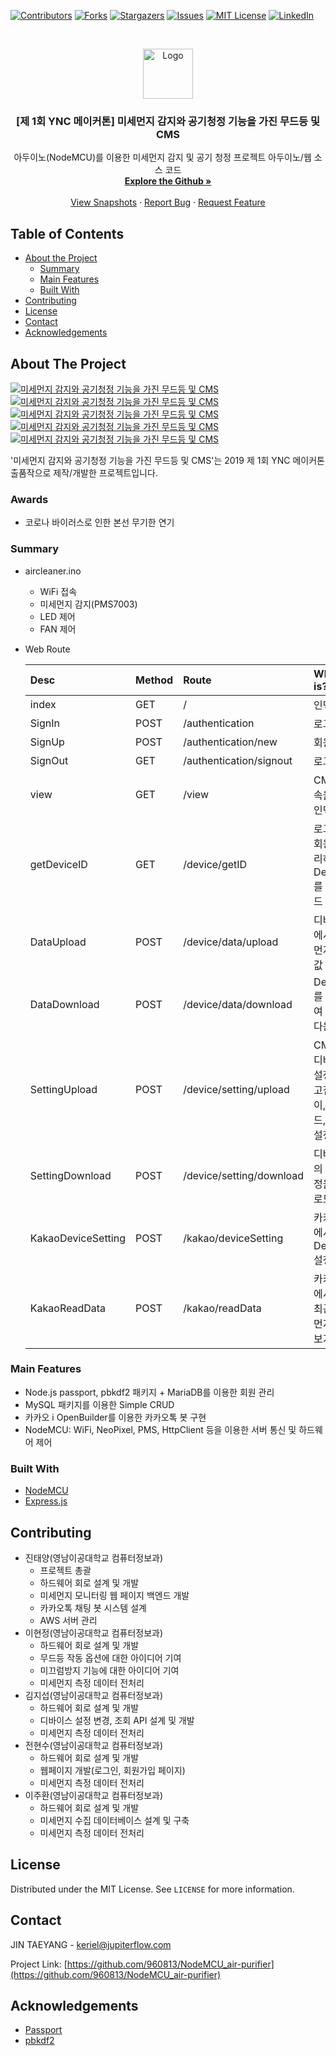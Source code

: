 <!--
*** Thanks for checking out this README Template. If you have a suggestion that would
*** make this better, please fork the repo and create a pull request or simply open
*** an issue with the tag "enhancement".
*** Thanks again! Now go create something AMAZING! :D
-->


<!-- PROJECT SHIELDS -->
<!--
*** I'm using markdown "reference style" links for readability.
*** Reference links are enclosed in brackets [ ] instead of parentheses ( ).
*** See the bottom of this document for the declaration of the reference variables
*** for contributors-url, forks-url, etc. This is an optional, concise syntax you may use.
*** https://www.markdownguide.org/basic-syntax/#reference-style-links
-->
[![Contributors][contributors-shield]][contributors-url]
[![Forks][forks-shield]][forks-url]
[![Stargazers][stars-shield]][stars-url]
[![Issues][issues-shield]][issues-url]
[![MIT License][license-shield]][license-url]
[![LinkedIn][linkedin-shield]][linkedin-url]



<!-- PROJECT LOGO -->
<br />
<p align="center">
  <a href="https://github.com/960813/NodeMCU_air-purifier">
    <img src="https://github.com/960813/NodeMCU_air-purifier/blob/master/_data/README.png?raw=true" alt="Logo" width="80" height="80">
  </a>

  <h3 align="center">[제 1회 YNC 메이커톤] 미세먼지 감지와 공기청정 기능을 가진 무드등 및 CMS</h3>

  <p align="center">
    아두이노(NodeMCU)를 이용한 미세먼지 감지 및 공기 청정 프로젝트 아두이노/웹 소스 코드
    <br />
    <a href="https://github.com/960813/NodeMCU_air-purifier"><strong>Explore the Github »</strong></a>
    <br />
    <br />
    <a href="https://jupiterflow.com/project/2">View Snapshots</a>
    ·
    <a href="https://github.com/960813/NodeMCU_air-purifier/issues">Report Bug</a>
    ·
    <a href="https://github.com/960813/NodeMCU_air-purifier/issues">Request Feature</a>
  </p>
</p>


<!-- TABLE OF CONTENTS -->
## Table of Contents

* [About the Project](#about-the-project)
  * [Summary](#summary)
  * [Main Features](#main-features)
  * [Built With](#built-with)
* [Contributing](#contributing)
* [License](#license)
* [Contact](#contact)
* [Acknowledgements](#acknowledgements)



<!-- ABOUT THE PROJECT -->
## About The Project
[![미세먼지 감지와 공기청정 기능을 가진 무드등 및 CMS][product-screenshot-1]](https://jupiterflow.com/project/4)
[![미세먼지 감지와 공기청정 기능을 가진 무드등 및 CMS][product-screenshot-2]](https://jupiterflow.com/project/4)
[![미세먼지 감지와 공기청정 기능을 가진 무드등 및 CMS][product-screenshot-3]](https://jupiterflow.com/project/4)
[![미세먼지 감지와 공기청정 기능을 가진 무드등 및 CMS][product-screenshot-4]](https://jupiterflow.com/project/4)
[![미세먼지 감지와 공기청정 기능을 가진 무드등 및 CMS][product-screenshot-5]](https://jupiterflow.com/project/4)

'미세먼지 감지와 공기청정 기능을 가진 무드등 및 CMS'는 2019 제 1회 YNC 메이커톤 출품작으로 제작/개발한 프로젝트입니다. 

### Awards
* 코로나 바이러스로 인한 본선 무기한 연기

### Summary
* aircleaner.ino
    * WiFi 접속
    * 미세먼지 감지(PMS7003)
    * LED 제어
    * FAN 제어
    
* Web Route

    |Desc|Method|Route|What is?|
    |:---|:---|:---|:---|
    |index|GET|/|인덱스|
    |SignIn|POST|/authentication|로그인|
    |SignUp|POST|/authentication/new|회원가입|
    |SignOut|GET|/authentication/signout|로그아웃|
    |view|GET|/view|CMS 접속을 위한 인덱스|
    |getDeviceID|GET|/device/getID|로그인한 회원이 관리하는 DeviceID를 다운로드|
    |DataUpload|POST|/device/data/upload|디바이스에서 미세먼지 측정 값 업로드|
    |DataDownload|POST|/device/data/download|DeviceID를 키로 하여 측정 값 다운로드|
    |SettingUpload|POST|/device/setting/upload|CMS에서 디바이스 설정(새로고침 딜레이,LED모드, 작동 설정)|
    |SettingDownload|POST|/device/setting/download|디바이스의 현재 설정을 다운로드|
    |KakaoDeviceSetting|POST|/kakao/deviceSetting|카카오톡에서 DeviceID 설정|
    |KakaoReadData|POST|/kakao/readData|카카오톡에서 가장 최근 미세먼지 현황 보기|


### Main Features
* Node.js passport, pbkdf2 패키지 + MariaDB를 이용한 회원 관리
* MySQL 패키지를 이용한 Simple CRUD
* 카카오 i OpenBuilder를 이용한 카카오톡 봇 구현
* NodeMCU: WiFi, NeoPixel, PMS, HttpClient 등을 이용한 서버 통신 및 하드웨어 제어

### Built With
* [NodeMCU](https://en.wikipedia.org/wiki/NodeMCU)
* [Express.js](https://expressjs.com)

<!-- CONTRIBUTING -->
## Contributing
* 진태양(영남이공대학교 컴퓨터정보과)
    * 프로젝트 총괄
    * 하드웨어 회로 설계 및 개발
    * 미세먼지 모니터링 웹 페이지 백엔드 개발
    * 카카오톡 채팅 봇 시스템 설계
    * AWS 서버 관리
* 이현정(영남이공대학교 컴퓨터정보과)
    * 하드웨어 회로 설계 및 개발
    * 무드등 작동 옵션에 대한 아이디어 기여
    * 미끄럼방지 기능에 대한 아이디어 기여
    * 미세먼지 측정 데이터 전처리
* 김지섭(영남이공대학교 컴퓨터정보과)
    * 하드웨어 회로 설계 및 개발
    * 디바이스 설정 변경, 조회 API 설계 및 개발
    * 미세먼지 측정 데이터 전처리
* 전현수(영남이공대학교 컴퓨터정보과)
    * 하드웨어 회로 설계 및 개발
    * 웹페이지 개발(로그인, 회원가입 페이지)
    * 미세먼지 측정 데이터 전처리
* 이주환(영남이공대학교 컴퓨터정보과)
    * 하드웨어 회로 설계 및 개발
    * 미세먼지 수집 데이터베이스 설계 및 구축
    * 미세먼지 측정 데이터 전처리


<!-- LICENSE -->
## License
Distributed under the MIT License. See `LICENSE` for more information.

<!-- CONTACT -->
## Contact
JIN TAEYANG - keriel@jupiterflow.com

Project Link: [https://github.com/960813/NodeMCU_air-purifier](https://github.com/960813/NodeMCU_air-purifier)


<!-- ACKNOWLEDGEMENTS -->
## Acknowledgements
* [Passport](http://www.passportjs.org/)
* [pbkdf2](https://www.npmjs.com/package/pbkdf2)


<!-- MARKDOWN LINKS & IMAGES -->
<!-- https://www.markdownguide.org/basic-syntax/#reference-style-links -->
[contributors-shield]: https://img.shields.io/github/contributors/960813/nodeMCU_air-purifier?style=flat-square
[contributors-url]: https://github.com/960813/NodeMCU_air-purifier/graphs/contributors

[forks-shield]: https://img.shields.io/github/forks/960813/nodeMCU_air-purifier?style=flat-square
[forks-url]: https://github.com/960813/NodeMCU_air-purifier/network/members

[stars-shield]: https://img.shields.io/github/stars/960813/nodeMCU_air-purifier?style=flat-square
[stars-url]: https://github.com/960813/NodeMCU_air-purifier/stargazers

[issues-shield]: https://img.shields.io/github/issues/960813/nodeMCU_air-purifier?style=flat-square

[issues-url]: https://github.com/960813/NodeMCU_air-purifier/issues

[license-shield]: https://img.shields.io/github/license/960813/nodeMCU_air-purifier?style=flat-square
[license-url]: https://github.com/960813/NodeMCU_air-purifier/blob/master/LICENSE.txt

[linkedin-shield]: https://img.shields.io/badge/-LinkedIn-black.svg?style=flat-square&logo=linkedin&colorB=555
[linkedin-url]: https://linkedin.com/in/jupiterflow

[product-screenshot-1]: https://github.com/960813/NodeMCU_air-purifier/blob/master/_data/001.JPG?raw=true
[product-screenshot-2]: https://github.com/960813/NodeMCU_air-purifier/blob/master/_data/002.JPG?raw=true
[product-screenshot-3]: https://github.com/960813/NodeMCU_air-purifier/blob/master/_data/003.JPG?raw=true
[product-screenshot-4]: https://github.com/960813/NodeMCU_air-purifier/blob/master/_data/004.JPG?raw=true
[product-screenshot-5]: https://github.com/960813/NodeMCU_air-purifier/blob/master/_data/005.JPG?raw=true